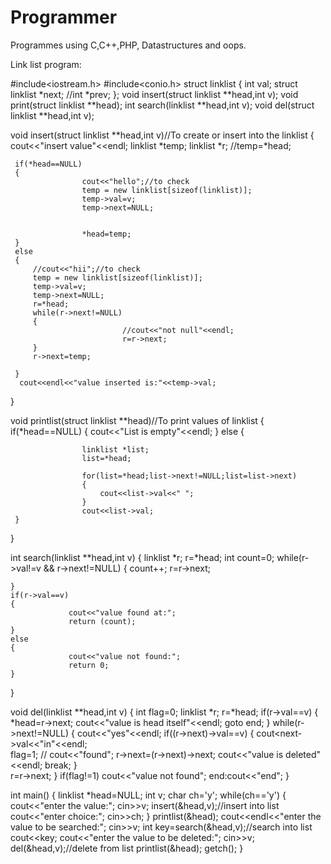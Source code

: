 Programmer
==========

Programmes using C,C++,PHP, Datastructures and oops. 



Link list program:


#include<iostream.h>
#include<conio.h>
struct linklist
{
       int val;
       struct linklist *next;
       //int *prev;
};
void insert(struct linklist **head,int v);
void print(struct linklist **head);
int search(linklist **head,int v);
void del(struct linklist **head,int v);

void insert(struct linklist **head,int v)//To create or insert into the linklist
{
     cout<<"insert value"<<endl;
     linklist *temp;
     linklist *r;
     //temp=*head;
     
     
     if(*head==NULL)
     {
                    cout<<"hello";//to check
                    temp = new linklist[sizeof(linklist)];
                    temp->val=v;
                    temp->next=NULL;
              
                    
                    *head=temp;
     }       
     else
     {
         //cout<<"hii";//to check
         temp = new linklist[sizeof(linklist)];
         temp->val=v;
         temp->next=NULL;
         r=*head;
         while(r->next!=NULL)
         {
                             //cout<<"not null"<<endl;
                             r=r->next;
         }
         r->next=temp;

     }
      cout<<endl<<"value inserted is:"<<temp->val;
}

void printlist(struct linklist **head)//To print values of linklist
{ 
     if(*head==NULL)
     {
                    cout<<"List is empty"<<endl;
     }
     else
     {
                    
                    linklist *list;
                    list=*head;
                    
                    for(list=*head;list->next!=NULL;list=list->next)
                    {
                        cout<<list->val<<" ";
                    }
                    cout<<list->val;
     }
}

int search(linklist **head,int v)
{
    linklist *r;
    r=*head;
    int count=0;
    while(r->val!=v && r->next!=NULL)
    {
                    count++;
                    r=r->next;                
                    
    }
    if(r->val==v)
    {
                 cout<<"value found at:";
                 return (count);
    }
    else
    {
                 cout<<"value not found:";
                 return 0;
    }
}

void del(linklist **head,int v)
{
     int flag=0;
     linklist *r;
     r=*head;
     if(r->val==v)
     {
                  *head=r->next;
                  cout<<"value is head itself"<<endl;
                  goto end;
     }
     while(r->next!=NULL)
     {
                         cout<<"yes"<<endl;
         if((r->next)->val==v)
         {
                            cout<<r->next->val<<"in"<<endl;  
                              flag=1;
                 // cout<<"found";
                  r->next=(r->next)->next;
                  cout<<"value is deleted"<<endl;
                  break;
         }              
         r=r->next;
     }
     if(flag!=1)
     cout<<"value not found";
     end:cout<<"end";
}

int main()
{
    linklist *head=NULL;
    int v;
    char ch='y';
    while(ch=='y')
    {
    cout<<"enter the value:";
    cin>>v;
    insert(&head,v);//insert into list
    cout<<"enter choice:";
    cin>>ch;
    }
    printlist(&head);
    cout<<endl<<"enter the value to be searched:";
    cin>>v;
    int key=search(&head,v);//search into list
    cout<<key;
    cout<<"enter the value to be deleted:";
    cin>>v;
    del(&head,v);//delete from list
     printlist(&head);
    getch();
}

